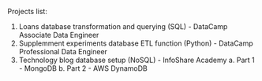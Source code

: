 Projects list:
1. Loans database transformation and querying (SQL) - DataCamp Associate Data Engineer
2. Supplemment experiments database ETL function (Python) - DataCamp Professional Data Engineer
3. Technology blog database setup (NoSQL) - InfoShare Academy
    a. Part 1 - MongoDB
    b. Part 2 - AWS DynamoDB
